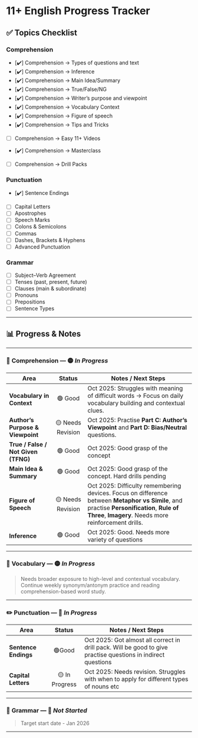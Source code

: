 # 11+ English Progress Tracker

## ✅ Topics Checklist

### Comprehension
- [✔️] Comprehension → Types of questions and text
- [✔️] Comprehension → Inference  
- [✔️] Comprehension → Main Idea/Summary 
- [✔️] Comprehension → True/False/NG 
- [✔️] Comprehension → Writer’s purpose and viewpoint  
- [✔️] Comprehension → Vocabulary Context
- [✔️] Comprehension → Figure of speech
- [✔️] Comprehension → Tips and Tricks
- [ ] Comprehension → Easy 11+ Videos 
- [✔️] Comprehension → Masterclass
- [ ] Comprehension → Drill Packs

### Punctuation
- [✔️] Sentence Endings 
- [ ] Capital Letters 
- [ ] Apostrophes  
- [ ] Speech Marks  
- [ ] Colons & Semicolons  
- [ ] Commas
- [ ] Dashes, Brackets & Hyphens
- [ ] Advanced Punctuation

### Grammar
- [ ] Subject–Verb Agreement  
- [ ] Tenses (past, present, future)  
- [ ] Clauses (main & subordinate)  
- [ ] Pronouns  
- [ ] Prepositions  
- [ ] Sentence Types 

---

## 📊 Progress & Notes

---

### 📘 **Comprehension** — 🟡 *In Progress*

| Area | Status | Notes / Next Steps |
|------|:-------:|-------------------|
| **Vocabulary in Context** | 🟢 Good | Oct 2025: Struggles with meaning of difficult words → Focus on daily vocabulary building and contextual clues. |
| **Author’s Purpose & Viewpoint** | 🟡 Needs Revision | Oct 2025: Practise **Part C: Author’s Viewpoint** and **Part D: Bias/Neutral** questions. |
| **True / False / Not Given (TFNG)** | 🟢 Good | Oct 2025: Good grasp of the concept |
| **Main Idea & Summary** | 🟢 Good | Oct 2025: Good grasp of the concept. Hard drills pending |
| **Figure of Speech** | 🟡 Needs Revision | Oct 2025: Difficulty remembering devices. Focus on difference between **Metaphor vs Simile**, and practise **Personification**, **Rule of Three**, **Imagery**. Needs more reinforcement drills. |
| **Inference** | 🟢 Good  | Oct 2025: Good. Needs more variety of questions |
---

### 🧩 **Vocabulary** — 🟡 *In Progress*

> Needs broader exposure to high-level and contextual vocabulary.  
> Continue weekly synonym/antonym practice and reading comprehension-based word study.

---

### ✏️ **Punctuation** — 🔴 *In Progress*

| Area | Status | Notes / Next Steps |
|------|:-------:|-------------------|
| **Sentence Endings** | 🟢Good| Oct 2025: Got almost all correct in drill pack. Will be good to give practise questions in indirect questions |
| **Capital Letters** | 🟡 In Progress | Oct 2025: Needs revision. Struggles with when to apply for different types of nouns etc |

---

### 🧠 **Grammar** — 🔴 *Not Started*

> Target start date - Jan 2026

--- 
